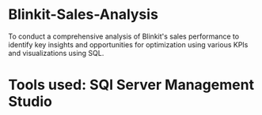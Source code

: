 # Blinkit-Sales-Analysis
To conduct a comprehensive analysis of Blinkit's sales performance to identify key insights and opportunities for optimization using various KPIs and visualizations using SQL.

# Tools used: SQl Server Management Studio
